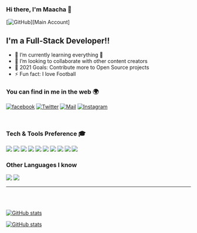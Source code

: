 ### Hi there, I'm Maacha 👋
[![GitHub](https://img.shields.io/badge/-github-0077B5?style=flat&logo=github&logoColor=white)][Main Account]
## I'm a Full-Stack Developer!!

- 🌱 I’m currently learning everything 🤣
- 👯 I’m looking to collaborate with other content creators
- 🥅 2021 Goals: Contribute more to Open Source projects
- ⚡ Fun fact: I love Football 

### You can find in me in the web 🌍


[![facebook](http://img.shields.io/badge/-facebook-0077B5?style=flat&logo=facebook&logoColor=white)][facebook]
[![Twitter](http://img.shields.io/badge/-Twitter-1DA1F2?style=flat&logo=twitter&logoColor=white)][twitter]
[![Mail](https://img.shields.io/badge/-Gmail-D14836?style=flat&logo=gmail&logoColor=white)][mail]
[![Instagram](http://img.shields.io/badge/-Instagram-E4405F?style=flat&logo=instagram&logoColor=white)][instagram]


<br />

### Tech & Tools Preference 🎓

<img src = "https://img.shields.io/badge/-HTML5-E34F26?style=flat&logo=html5&logoColor=white"> <img src = "https://img.shields.io/badge/-CSS3-1572B6?style=flat&logo=css3&logoColor=white">
<img src="https://img.shields.io/badge/-Bootstrap-563D7C?style=flat&logo=bootstrap&logoColor=white">
<img src="https://img.shields.io/badge/-JavaScript-eed718?style=flat&logo=javascript&logoColor=ffffff">
<img src="https://img.shields.io/badge/-Typescript-3178C6?style=flat&logo=typescript&logoColor=ffffff">
<img src="https://img.shields.io/badge/-Sass-cc6699?style=flat&logo=sass&logoColor=ffffff">
<img src="https://img.shields.io/badge/-MySQL-F29111?style=flat&logo=mysql&logoColor=FFFFFF">
<img src="http://img.shields.io/badge/-Git-F1502F?style=flat&logo=git&logoColor=FFFFFF">
<img src="http://img.shields.io/badge/-Github-000000?style=flat&logo=github&logoColor=FFFFFF">
<img src="http://img.shields.io/badge/-VS%20Code-007ACC?style=flat&logo=visual%20studio%20code&logoColor=white">

### Other Languages I know
<img src="http://img.shields.io/badge/-Java-F89820?style=flat&logo=java&logoColor=white"> <img src="https://img.shields.io/badge/-C%20&%20C++-659ad2?style=flat&logo=c%2B%2B&logoColor=ffffff">

---

<br />
<br />

[![GitHub stats](https://github-readme-streak-stats.herokuapp.com/?user=maacha98otmane)](https://github.com/maacha98otmane)

[![GitHub stats](https://github-readme-stats.vercel.app/api?username=maacha98otmane&show_icons=true&hide_border=true)](https://github.com/maacha98otmane)





[twitter]: https://twitter.com/almaarifa2
[mail]:maacha98otmane@gmail.com
[facebook]: https://www.facebook.com/maacha98otmane/
[instagram]: https://www.instagram.com/maacha_98/
